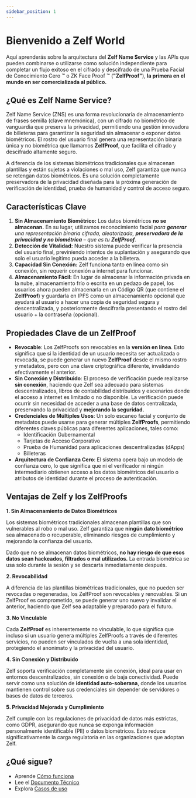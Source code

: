 ```yaml
---
sidebar_position: 1
---
```


# Bienvenido a Zelf World

Aquí aprenderás sobre la arquitectura del **Zelf Name Service** y las APIs que pueden combinarse o utilizarse como solución independiente para completar un flujo exitoso en el cifrado y descifrado de una Prueba Facial de Conocimiento Cero ™ o ZK Face Proof ™ (**"ZelfProof"**), **la primera en el mundo en ser comercializada al público.**

## ¿Qué es Zelf Name Service?

Zelf Name Service (ZNS) es una forma revolucionaria de almacenamiento de frases semilla (clave mnemónica), con un cifrado no biométrico de vanguardia que preserva la privacidad, permitiendo una gestión innovadora de billeteras para garantizar la seguridad sin almacenar o exponer datos biométricos. El rostro del usuario final genera una representación binaria única y no biométrica que llamamos **ZelfProof**, que facilita el cifrado y descifrado altamente seguro.

A diferencia de los sistemas biométricos tradicionales que almacenan plantillas y están sujetos a violaciones o mal uso, Zelf garantiza que nunca se retengan datos biométricos. Es una solución completamente preservadora de la privacidad diseñada para la próxima generación de verificación de identidad, prueba de humanidad y control de acceso seguro.

## Características Clave

1. **Sin Almacenamiento Biométrico:** Los datos biométricos **no se almacenan.** En su lugar, utilizamos reconocimiento facial _para **generar** una representación binaria cifrada, aleatorizada, **preservadora de la privacidad y no biométrica** – que es tu **ZelfProof**._
2. **Detección de Vitalidad:** Nuestro sistema puede verificar la presencia del usuario final, previniendo intentos de suplantación y asegurando que solo el usuario legítimo pueda acceder a la billetera.
3. **Capacidad Sin Conexión:** Zelf funciona tanto en línea como sin conexión, sin requerir conexión a internet para funcionar.
4. **Almacenamiento Fácil:** En lugar de almacenar la información privada en la nube, almacenamiento frío o escrita en un pedazo de papel, los usuarios ahora pueden almacenarla en un Código QR (que contiene el **ZelfProof**) y guardarla en IPFS como un almacenamiento opcional que ayudará al usuario a hacer una copia de seguridad segura y descentralizada, y posteriormente descifrarla presentando el rostro del usuario + la contraseña (opcional).

## Propiedades Clave de un ZelfProof

* **Revocable**: Los ZelfProofs son revocables en la **versión en línea**. Esto significa que si la identidad de un usuario necesita ser actualizada o revocada, se puede generar un nuevo **ZelfProof** desde el mismo rostro y metadatos, pero con una clave criptográfica diferente, invalidando efectivamente el anterior.
* **Sin Conexión y Distribuido**: El proceso de verificación puede realizarse **sin conexión**, haciendo que Zelf sea adecuado para sistemas descentralizados, libros de contabilidad distribuidos y escenarios donde el acceso a internet es limitado o no disponible. La verificación puede ocurrir sin necesidad de acceder a una base de datos centralizada, preservando la privacidad y **mejorando la seguridad.**
* **Credenciales de Múltiples Usos**: Un solo escaneo facial y conjunto de metadatos puede usarse para generar múltiples **ZelfProofs**, permitiendo diferentes claves públicas para diferentes aplicaciones, tales como:  
  * Identificación Gubernamental  
  * Tarjetas de Acceso Corporativo  
  * Prueba de Humanidad para aplicaciones descentralizadas (dApps)  
  * Billeteras
* **Arquitectura de Confianza Cero**: El sistema opera bajo un modelo de confianza cero, lo que significa que ni el verificador ni ningún intermediario obtienen acceso a los datos biométricos del usuario o atributos de identidad durante el proceso de autenticación.

## Ventajas de Zelf y los ZelfProofs

**1. Sin Almacenamiento de Datos Biométricos**

Los sistemas biométricos tradicionales almacenan plantillas que son vulnerables al robo o mal uso. Zelf garantiza que **ningún dato biométrico** sea almacenado o recuperable, eliminando riesgos de cumplimiento y mejorando la confianza del usuario.

Dado que no se almacenan datos biométricos, **no hay riesgo de que esos datos sean hackeados, filtrados o mal utilizados.** La entrada biométrica se usa solo durante la sesión y se descarta inmediatamente después.

**2. Revocabilidad**

A diferencia de las plantillas biométricas tradicionales, que no pueden ser revocadas o regeneradas, los ZelfProof son revocables y renovables. Si un ZelfProof es comprometido, se puede generar uno nuevo y invalidar el anterior, haciendo que Zelf sea adaptable y preparado para el futuro.

**3. No Vinculable**

Cada **ZelfProof** es inherentemente no vinculable, lo que significa que incluso si un usuario genera múltiples ZelfProofs a través de diferentes servicios, no pueden ser vinculados de vuelta a una sola identidad, protegiendo el anonimato y la privacidad del usuario.

**4. Sin Conexión y Distribuido**

Zelf soporta verificación completamente sin conexión, ideal para usar en entornos descentralizados, sin conexión o de baja conectividad. Puede servir como una solución de **identidad auto-soberana**, donde los usuarios mantienen control sobre sus credenciales sin depender de servidores o bases de datos de terceros.

**5. Privacidad Mejorada y Cumplimiento**

Zelf cumple con las regulaciones de privacidad de datos más estrictas, como GDPR, asegurando que nunca se exponga información personalmente identificable (PII) o datos biométricos. Esto reduce significativamente la carga regulatoria en las organizaciones que adoptan Zelf.

## ¿Qué sigue?

- Aprende [Cómo funciona](./empezar/como-funciona)
- Lee el [Documento Técnico](./empezar/documento-tecnico)
- Explora [Casos de uso](./empezar/casos-uso)
